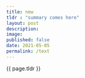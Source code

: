 ```yaml
---
title: new
tldr : "summary comes here"
layout: post
description:
image: 
published: false
date: 2021-05-05
permalink: /text
---
```


{{ page.tldr }} 
